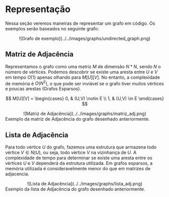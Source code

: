# Representação

Nessa seção veremos maneiras de representar um grafo em código.
Os exemplos serão baseados no seguinte grafo:
<center> 
    ![Grafo de exemplo](../../images/graphs/undirected_graph.png)
</center>

## Matriz de Adjacência
Representamos o grafo como uma matriz $M$ de dimensão $N*N$, sendo $N$ o número de vértices. Podemos
descobrir se existe uma aresta entre $U$ e $V$ em tempo $O(1)$ apenas olhando para $M[U][V]$. No entanto, a complexidade de 
memória é $O(N^2)$, o que pode ser inviável se o grafo tiver muitos vértices e poucas arestas (Grafos Esparsos).

$$
M[U][V] = \begin{cases}
0, & (U,V) \notin E \\
1, & (U,V) \in E
\end{cases}
$$

<center> 
    ![Matriz de Adjacência](../../images/graphs/matriz_adj.png)
</center>
Exemplo da matriz de Adjacência do grafo desenhado anteriormente.

## Lista de Adjacência
Para todo vértice $U$ do grafo, fazemos uma estrutura que armazena todo vértice $V\in N(U)$, ou seja, todo vértice $V$
na vizinhança de $U$. A complexidade de tempo para determinar se existe uma aresta entre os vértices $U$ e $V$ dependerá
da estrutura utilizada. Em grafos esparsos, a memória utilizada é consideravelmente menor do que em matrizes de adjacencia.

<center> 
    ![Lista de Adjacência](../../images/graphs/lista_adj.png)
</center>
Exemplo da lista de Adjacência do grafo desenhado anteriormente.

